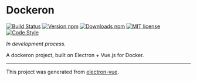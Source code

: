 # Dockeron

[![Build Status](https://travis-ci.org/dockeron/dockeron.svg?branch=master)](https://travis-ci.org/dockeron/dockeron)
[![Version npm](https://img.shields.io/npm/v/dockeron.svg)](https://www.npmjs.com/package/dockeron)
[![Downloads npm](https://img.shields.io/npm/dt/dockeron.svg)](https://www.npmjs.com/package/dockeron)
[![MIT license](https://img.shields.io/npm/l/dockeron.svg)](https://opensource.org/licenses/MIT)
[![Code Style](https://img.shields.io/badge/code_style-standard-brightgreen.svg)](https://standardjs.com)

*In development process.*

A dockeron project, built on Electron + Vue.js for Docker.


---

This project was generated from [electron-vue](https://github.com/SimulatedGREG/electron-vue).
